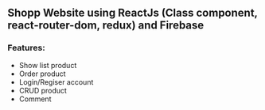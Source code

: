 ## Shopp Website using ReactJs (Class component, react-router-dom, redux) and Firebase
### Features:
- Show list product
- Order product
- Login/Regiser account
- CRUD product
- Comment
